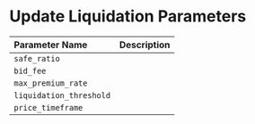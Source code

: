 # Update Liquidation Parameters





| Parameter Name | Description |
| :--- | :--- |
| `safe_ratio` |  |
| `bid_fee` |  |
| `max_premium_rate` |  |
| `liquidation_threshold` |  |
| `price_timeframe` |  |



